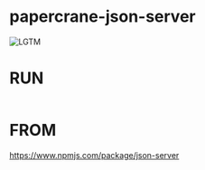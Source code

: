 # papercrane-json-server

![LGTM](https://i.lgtm.fun/2p1c.png)

# RUN
```
```

# FROM
https://www.npmjs.com/package/json-server

